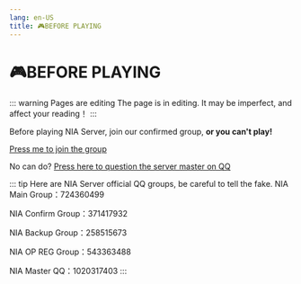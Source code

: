 ```yaml
---
lang: en-US
title: 🎮BEFORE PLAYING
---
```


# 🎮BEFORE PLAYING

::: warning
Pages are editing The page is in editing. It may be imperfect, and affect your reading！
:::

Before playing NIA Server, join our confirmed group, **or you can't play!**

[Press me to join the group](https://jq.qq.com/?_wv=1027&k=qsGBYtfP)

No can do? [Press here to question the server master on QQ](https://qm.qq.com/cgi-bin/qm/qr?k=7mnlY_HJbyNa8zZ94amitHNMmayXDyHS&noverify=0&personal_qrcode_source=4)

::: tip Here are NIA Server official QQ groups, be careful to tell the fake.  NIA Main Group：724360499

NIA Confirm Group：371417932

NIA Backup Group：258515673

NIA OP REG Group：543363488

NIA Master QQ：1020317403
:::
